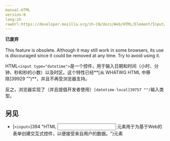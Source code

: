 ```yaml
---
manual:HTML
version:0
lang:zh
rawUrl:https://developer.mozilla.org/zh-CN/docs/Web/HTML/Element/Input/datetime
---
```






**已废弃**<br></br>This feature is obsolete. Although it may still work in some browsers, its use is discouraged since it could be removed at any time. Try to avoid using it.





HTML`<input type="datetime">`是一个控件，用于输入日期和时间（小时、分钟、秒和秒的小数）以及时区。这个特性已经**[从 WHATWG HTML 中移除]39929 "")**，并且不再受浏览器支持。



反之，浏览器实现了（并且提倡开发者使用）`[datetime-local]39757 "")`输入类型。


## 另见<a name="另见"></a>

* [`<input>`]394 "HTML <input> 元素用于为基于Web的表单创建交互式控件，以便接受来自用户的数据。")元素



